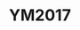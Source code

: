---
artist: Various Artists
title: YM2017
art_path: /images/variousartists-ym2017
external_url: https://catskullrecords.bandcamp.com/album/ym2017
redirect_to: /
---